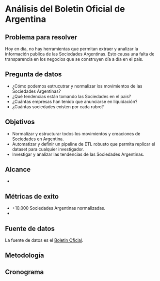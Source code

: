 # Análisis del Boletin Oficial de Argentina

## Problema para resolver

Hoy en día, no hay herramientas que permitan extraer y analizar la información publica de las Sociedades Argentinas. Esto causa una falta de transparencia en los negocios que se construyen día a día en el pais.

## Pregunta de datos

- ¿Cómo podemos estrucutrar y normalizar los movimientos de las Sociedades Argentinas?
- ¿Qué tendencias están tomando las Sociedades en el pais?
- ¿Cuántas empresas han tenido que anunciarse en liquidación?
- ¿Cuántas sociedades existen por cada rubro?

## Objetivos

- Normalizar y estructurar todos los movimientos y creaciones de Sociedades en Argentina.
- Automatizar y definir un pipeline de ETL robusto que permita replicar el dataset para cualquier investigador.
- Investigar y analizar las tendencias de las Sociedades Argentinas.

## Alcance

- 

## Métricas de exito

- +10.000 Sociedades Argentinas normalizadas.
- 

## Fuente de datos

La fuente de datos es el [Boletin Oficial](https://www.boletinoficial.gob.ar). 

## Metodología



## Cronograma


